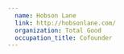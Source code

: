 ```yaml
---
  name: Hobson Lane
  link: http://hobsonlane.com/
  organization: Total Good
  occupation_title: Cofounder
---
```

